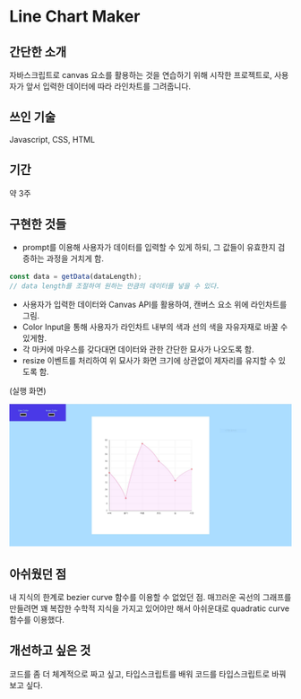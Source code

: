 # Line Chart Maker

## 간단한 소개

자바스크립트로 canvas 요소를 활용하는 것을 연습하기 위해 시작한 프로젝트로, 사용자가 앞서 입력한 데이터에 따라 라인차트를 그려줍니다.

## 쓰인 기술

Javascript, CSS, HTML

## 기간

약 3주

## 구현한 것들

- prompt를 이용해 사용자가 데이터를 입력할 수 있게 하되, 그 값들이 유효한지 검증하는 과정을 거치게 함.

```javascript
const data = getData(dataLength);
// data length를 조절하여 원하는 만큼의 데이터를 넣을 수 있다.
```

- 사용자가 입력한 데이터와 Canvas API를 활용하여, 캔버스 요소 위에 라인차트를 그림.
- Color Input을 통해 사용자가 라인차트 내부의 색과 선의 색을 자유자재로 바꿀 수 있게함.
- 각 마커에 마우스를 갖다대면 데이터와 관한 간단한 묘사가 나오도록 함.
- resize 이벤트를 처리하여 위 묘사가 화면 크기에 상관없이 제자리를 유지할 수 있도록 함.

(실행 화면)

![실행화면](./line-chart.JPG)

## 아쉬웠던 점

내 지식의 한계로 bezier curve 함수를 이용할 수 없었던 점. 매끄러운 곡선의 그래프를 만들려면 꽤 복잡한 수학적 지식을 가지고 있어야만 해서 아쉬운대로 quadratic curve 함수를 이용했다.

## 개선하고 싶은 것

코드를 좀 더 체계적으로 짜고 싶고, 타입스크립트를 배워 코드를 타입스크립트로 바꿔보고 싶다.
